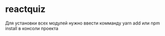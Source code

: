 # reactquiz

Для установки всех модулей нужно ввести комманду yarn add или npm install в консоли проекта

